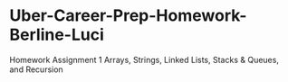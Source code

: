 # Uber-Career-Prep-Homework-Berline-Luci

Homework Assignment 1
Arrays, Strings, Linked Lists, Stacks & Queues, and Recursion
